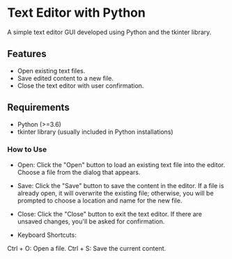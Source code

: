 # Text Editor with Python

A simple text editor GUI developed using Python and the tkinter library.

## Features

- Open existing text files.
- Save edited content to a new file.
- Close the text editor with user confirmation.

## Requirements

- Python (>=3.6)
- tkinter library (usually included in Python installations)


### How to Use

- Open: Click the "Open" button to load an existing text file into the editor. Choose a file from the dialog that appears.

- Save: Click the "Save" button to save the content in the editor. If a file is already open, it will overwrite the existing file; otherwise, you will be prompted to choose a location and name for the new file.

- Close: Click the "Close" button to exit the text editor. If there are unsaved changes, you'll be asked for confirmation.

- Keyboard Shortcuts:

Ctrl + O: Open a file.
Ctrl + S: Save the current content.